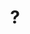 ---
pid: rs279
title: "?"
location_transcription: 
coordinates: "[-75.171844001149, 39.949457318538]"
zipcode: '19103'
gen_neighborhood: Center City
neighborhood: Rittenhouse Square,Avenue of The Arts,Logan Square,Fitler Square
outside_phl: 
age: '59'
age_range: 50-59
instagram: 
image_file_name: rs_279.jpg
proposal_transcription: Make public art that is non-figurative and non-literal, and
  let the public figure it out.
topic: Unknown
topic_summary: 0, 0
type: Conceptual,Other No Form
keywords_other: 
credit: M Garden
image_labels: 
twitter: 
facebook: 
permalink: "/monuments/rs279/"
layout: item-page
---